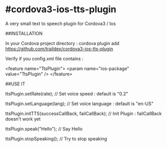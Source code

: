 #cordova3-ios-tts-plugin
=======================

A very small text to speech plugin for Cordova3 / Ios


##INSTALLATION

In your Cordova project directory : 
cordova plugin add https://github.com/traildex/cordova3-ios-tts-plugin

Verify if you config.xml file contains :

&lt;feature name="TtsPlugin"&gt;
	    &lt;param name="ios-package" value="TtsPlugin" /&gt;
&lt;/feature&gt;

##USE IT

ttsPlugin.setRate(rate); // Set voice speed : default is "0.2"

ttsPlugin.setLanguage(lang); // Set voice language : default is "en-US"

ttsPlugin.initTTS(successCallBack, failCallBack); // Init Plugin : failCallBack doesn't work yet

ttsPlugin.speak("Hello"); // Say Hello

ttsPlugin.stopSpeaking(); // Try to stop speaking
